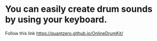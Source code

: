 # You can easily create drum sounds by using your keyboard.

Follow this link https://quantzero.github.io/OnlineDrumKit/
